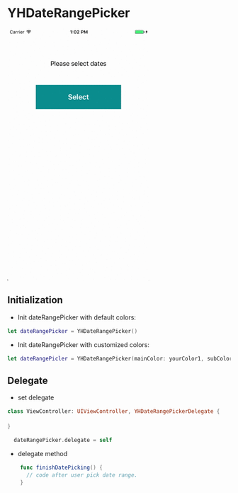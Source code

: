 # YHDateRangePicker
![YHDateRangePicekr](https://github.com/yuhsuan19/YHDateRangePicker/blob/master/Demo/demo.gif)

## Initialization
* Init dateRangePicker with default colors:
```swift
let dateRangePicker = YHDateRangePicker()
```

* Init dateRangePicker with customized colors:
```swift
let dateRangePicler = YHDateRangePicker(mainColor: yourColor1, subColor: yourColor2)
```

## Delegate
* set delegate
```swift
class ViewController: UIViewController, YHDateRangePickerDelegate {

}  
```
```swift
  dateRangePicker.delegate = self
```
* delegate method
```swift
    func finishDatePicking() {
      // code after user pick date range.
    }
```
